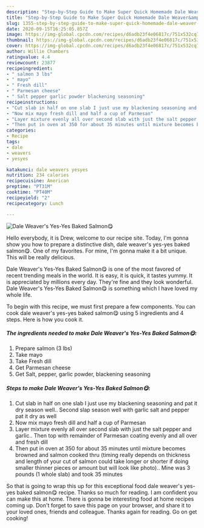 ```yaml
---
description: "Step-by-Step Guide to Make Super Quick Homemade Dale Weaver&amp;#39;s Yes-Yes Baked Salmon😋"
title: "Step-by-Step Guide to Make Super Quick Homemade Dale Weaver&amp;#39;s Yes-Yes Baked Salmon😋"
slug: 1355-step-by-step-guide-to-make-super-quick-homemade-dale-weaver-and-39-s-yes-yes-baked-salmon
date: 2020-09-15T16:25:05.857Z
image: https://img-global.cpcdn.com/recipes/d6adb23f4e06817c/751x532cq70/dale-weavers-yes-yes-baked-salmon😋-recipe-main-photo.jpg
thumbnail: https://img-global.cpcdn.com/recipes/d6adb23f4e06817c/751x532cq70/dale-weavers-yes-yes-baked-salmon😋-recipe-main-photo.jpg
cover: https://img-global.cpcdn.com/recipes/d6adb23f4e06817c/751x532cq70/dale-weavers-yes-yes-baked-salmon😋-recipe-main-photo.jpg
author: Willie Chambers
ratingvalue: 4.4
reviewcount: 23877
recipeingredient:
- " salmon 3 lbs"
- " mayo"
- " Fresh dill"
- " Parmesan cheese"
- " Salt pepper garlic powder blackening seasoning"
recipeinstructions:
- "Cut slab in half on one slab I just use my blackening seasoning and pat it dry season well.. Second slap season well with garlic salt and pepper pat it dry as well"
- "Now mix mayo fresh dill and half a cup of Parmesan"
- "Layer mixture evenly all over second slab with just the salt pepper and garlic.. Then top with remainder of Parmesan coating evenly and all over and fresh dill"
- "Then put in oven at 350 for about 35 minutes until mixture becomes browned and salmon cooked thru (timing really depends on thickness and length of your cut of salmon could take longer or shorter if doing smaller thinner pieces or amount but will look like photo).. Mine was 3 pounds (1 whole slab) and took 35 minutes"
categories:
- Recipe
tags:
- dale
- weavers
- yesyes

katakunci: dale weavers yesyes 
nutrition: 234 calories
recipecuisine: American
preptime: "PT31M"
cooktime: "PT40M"
recipeyield: "2"
recipecategory: Lunch

---
```



![Dale Weaver&#39;s Yes-Yes Baked Salmon😋](https://img-global.cpcdn.com/recipes/d6adb23f4e06817c/751x532cq70/dale-weavers-yes-yes-baked-salmon😋-recipe-main-photo.jpg)

Hello everybody, it is Drew, welcome to our recipe site. Today, I'm gonna show you how to prepare a distinctive dish, dale weaver&#39;s yes-yes baked salmon😋. One of my favorites. For mine, I'm gonna make it a bit unique. This will be really delicious.



Dale Weaver&#39;s Yes-Yes Baked Salmon😋 is one of the most favored of recent trending meals in the world. It is easy, it is quick, it tastes yummy. It is appreciated by millions every day. They're fine and they look wonderful. Dale Weaver&#39;s Yes-Yes Baked Salmon😋 is something which I have loved my whole life.


To begin with this recipe, we must first prepare a few components. You can cook dale weaver&#39;s yes-yes baked salmon😋 using 5 ingredients and 4 steps. Here is how you cook it.

<!--inarticleads1-->

##### The ingredients needed to make Dale Weaver&#39;s Yes-Yes Baked Salmon😋:

1. Prepare  salmon (3 lbs)
1. Take  mayo
1. Take  Fresh dill
1. Get  Parmesan cheese
1. Get  Salt, pepper, garlic powder, blackening seasoning




<!--inarticleads2-->

##### Steps to make Dale Weaver&#39;s Yes-Yes Baked Salmon😋:

1. Cut slab in half on one slab I just use my blackening seasoning and pat it dry season well.. Second slap season well with garlic salt and pepper pat it dry as well
1. Now mix mayo fresh dill and half a cup of Parmesan
1. Layer mixture evenly all over second slab with just the salt pepper and garlic.. Then top with remainder of Parmesan coating evenly and all over and fresh dill
1. Then put in oven at 350 for about 35 minutes until mixture becomes browned and salmon cooked thru (timing really depends on thickness and length of your cut of salmon could take longer or shorter if doing smaller thinner pieces or amount but will look like photo).. Mine was 3 pounds (1 whole slab) and took 35 minutes




So that is going to wrap this up for this exceptional food dale weaver&#39;s yes-yes baked salmon😋 recipe. Thanks so much for reading. I am confident you can make this at home. There is gonna be interesting food at home recipes coming up. Don't forget to save this page on your browser, and share it to your loved ones, friends and colleague. Thanks again for reading. Go on get cooking!

